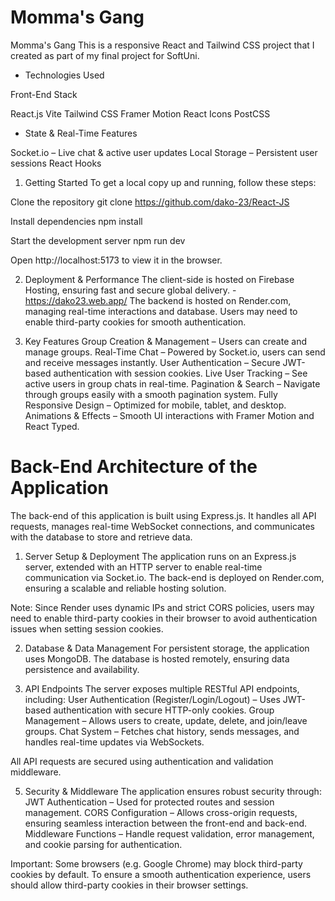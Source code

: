 # Momma's Gang

Momma's Gang
This is a responsive React and Tailwind CSS project that I created as part of my final project for SoftUni.

- Technologies Used

Front-End Stack

React.js 
Vite 
Tailwind CSS 
Framer Motion 
React Icons 
PostCSS 

- State & Real-Time Features

Socket.io – Live chat & active user updates
Local Storage – Persistent user sessions
React Hooks 

1. Getting Started
To get a local copy up and running, follow these steps:

Clone the repository git clone https://github.com/dako-23/React-JS

Install dependencies npm install

Start the development server npm run dev

Open http://localhost:5173 to view it in the browser.

2. Deployment & Performance
The client-side is hosted on Firebase Hosting, ensuring fast and secure global delivery. - https://dako23.web.app/
The backend is hosted on Render.com, managing real-time interactions and database.
Users may need to enable third-party cookies for smooth authentication.

3. Key Features
Group Creation & Management – Users can create and manage groups.
Real-Time Chat – Powered by Socket.io, users can send and receive messages instantly.
User Authentication – Secure JWT-based authentication with session cookies.
Live User Tracking – See active users in group chats in real-time.
Pagination & Search – Navigate through groups easily with a smooth pagination system.
Fully Responsive Design – Optimized for mobile, tablet, and desktop.
Animations & Effects – Smooth UI interactions with Framer Motion and React Typed.

# Back-End Architecture of the Application

The back-end of this application is built using Express.js. It handles all API requests, manages real-time WebSocket connections, and communicates with the database to store and retrieve data.

1. Server Setup & Deployment
The application runs on an Express.js server, extended with an HTTP server to enable real-time communication via Socket.io. The back-end is deployed on Render.com, ensuring a scalable and reliable hosting solution.

Note: Since Render uses dynamic IPs and strict CORS policies, users may need to enable third-party cookies in their browser to avoid authentication issues when setting session cookies.

2. Database & Data Management
For persistent storage, the application uses MongoDB. The database is hosted remotely, ensuring data persistence and availability.

4. API Endpoints
The server exposes multiple RESTful API endpoints, including:
User Authentication (Register/Login/Logout) – Uses JWT-based authentication with secure HTTP-only cookies.
Group Management – Allows users to create, update, delete, and join/leave groups.
Chat System – Fetches chat history, sends messages, and handles real-time updates via WebSockets.

All API requests are secured using authentication and validation middleware.

5. Security & Middleware
The application ensures robust security through:
JWT Authentication – Used for protected routes and session management.
CORS Configuration – Allows cross-origin requests, ensuring seamless interaction between the front-end and back-end.
Middleware Functions – Handle request validation, error management, and cookie parsing for authentication.

Important: Some browsers (e.g. Google Chrome) may block third-party cookies by default. To ensure a smooth authentication experience, users should allow third-party cookies in their browser settings.




